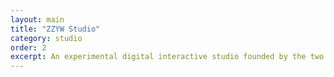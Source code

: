 ```yaml
---
layout: main
title: "ZZYW Studio"
category: studio
order: 2
excerpt: An experimental digital interactive studio founded by the two in 2013.
---
```

